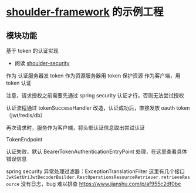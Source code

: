 # **[shoulder-framework](https://gitee.com/ChinaLym/shoulder-framework)** 的示例工程

## 模块功能

基于 token 的认证实现

- 阅读 [shoulder-security](https://gitee.com/ChinaLym/shoulder-framework/tree/master/shoulder-build/shoulder-starter/shoulder-starter-auth-token)


作为 认证服务器发 token
作为资源服务器用 token 保护资源
作为客户端，用 token 认证


注意，请求授权之前需要先通过 spring security 认证才行，否则无法尝试授权

认证流程通过 tokenSuccessHandler 改造，认证成功后，直接发放 oauth token（jwt/redis/db）

再次请求时，服务作为客户端，将头部认证信息取出尝试认证



TokenEndpoint

认证失败，默认 BearerTokenAuthenticationEntryPoint 处理，在这里查看具体错误信息

spring security 异常处理过滤器：ExceptionTranslationFilter
这里有几个接口 
`JwkSetUriJwtDecoderBuilder.RestOperationsResourceRetriever.retrieveResource` 没有日志，bug 难以排查
https://www.jianshu.com/p/af955c2df0be